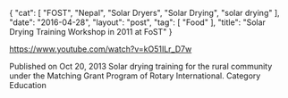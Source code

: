 {
   "cat": [
      "FOST",
      "Nepal",
      "Solar Dryers",
      "Solar Drying",
      "solar drying"
   ],
   "date": "2016-04-28",
   "layout": "post",
   "tag": [
      "Food"
   ],
   "title": "Solar Drying Training Workshop in 2011 at FoST"
}

https://www.youtube.com/watch?v=kO51ILr_D7w

Published on Oct 20, 2013
Solar drying training for the rural community under the Matching Grant Program of Rotary International.
Category
Education